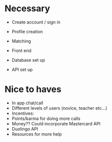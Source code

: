 # Necessary
- Create account / sign in
- Profile creation
- Matching

- Front end
- Database set up
- API set up

# Nice to haves
- In app chat/call
- Different levels of users (novice, teacher etc...)
- Incentives:
 - Points/karma for doing more calls
 - Money?? Could incorporate Mastercard API
- Duolingo API
- Resources for more help
